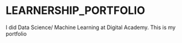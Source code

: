 # LEARNERSHIP_PORTFOLIO
I did Data Science/ Machine Learning at Digital Academy. This is my portfolio
